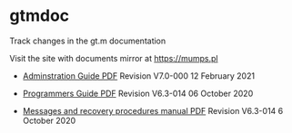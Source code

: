 # gtmdoc
	
Track changes in the gt.m documentation
	
 
	
Visit the site with documents mirror at https://mumps.pl
	
 
	
 
	
* [Adminstration Guide PDF](https://github.com/szydell/gtmdoc/blob/master/books/ao/UNIX_manual/ao_UNIX_screen.pdf) Revision V7.0-000 12 February 2021
	
* [Programmers Guide PDF](https://github.com/szydell/gtmdoc/blob/master/books/pg/UNIX_manual/pg_UNIX_screen.pdf) Revision V6.3-014 06 October 2020
	
* [Messages and recovery procedures manual PDF](https://github.com/szydell/gtmdoc/blob/master/books/mr/manual/mr_screen.pdf) Revision V6.3-014 6 October 2020
